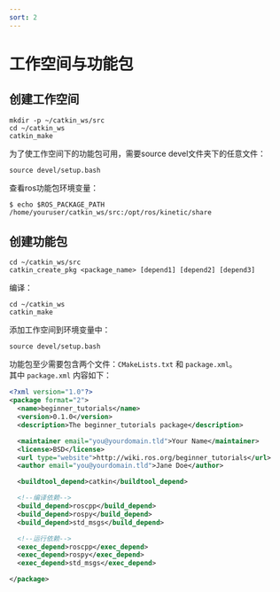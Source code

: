 ```yaml
---
sort: 2
---
```


# 工作空间与功能包

## 创建工作空间

```shell
mkdir -p ~/catkin_ws/src
cd ~/catkin_ws
catkin_make
```

为了使工作空间下的功能包可用，需要source devel文件夹下的任意文件：

```shell
source devel/setup.bash
```

查看ros功能包环境变量：

```shell
$ echo $ROS_PACKAGE_PATH
/home/youruser/catkin_ws/src:/opt/ros/kinetic/share
```

## 创建功能包

```shell
cd ~/catkin_ws/src
catkin_create_pkg <package_name> [depend1] [depend2] [depend3]
```

编译：

```shell
cd ~/catkin_ws
catkin_make
```

添加工作空间到环境变量中：

```shell
source devel/setup.bash
```

功能包至少需要包含两个文件：`CMakeLists.txt` 和 `package.xml`。  
其中 `package.xml` 内容如下：

```xml
<?xml version="1.0"?>
<package format="2">
  <name>beginner_tutorials</name>
  <version>0.1.0</version>
  <description>The beginner_tutorials package</description>

  <maintainer email="you@yourdomain.tld">Your Name</maintainer>
  <license>BSD</license>
  <url type="website">http://wiki.ros.org/beginner_tutorials</url>
  <author email="you@yourdomain.tld">Jane Doe</author>

  <buildtool_depend>catkin</buildtool_depend>

  <!--编译依赖-->
  <build_depend>roscpp</build_depend>
  <build_depend>rospy</build_depend>
  <build_depend>std_msgs</build_depend>

  <!--运行依赖-->
  <exec_depend>roscpp</exec_depend>
  <exec_depend>rospy</exec_depend>
  <exec_depend>std_msgs</exec_depend>

</package>
```

